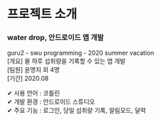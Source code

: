 

# 프로젝트 소개

### water drop, 안드로이드 앱 개발

guru2 - swu programming - 2020 summer vacation   
[개요] 물 하루 섭취량을 기록할 수 있는 앱 개발   
[팀원] 윤명지 외 4명   
[기간] 2020.08   

✔  사용 언어  : 코틀린   
✔  개발 환경  : 안드로이드 스튜디오   
✔  주요 기능 : 로그인, 당일 섭취량 기록, 알림모드, 달력   
